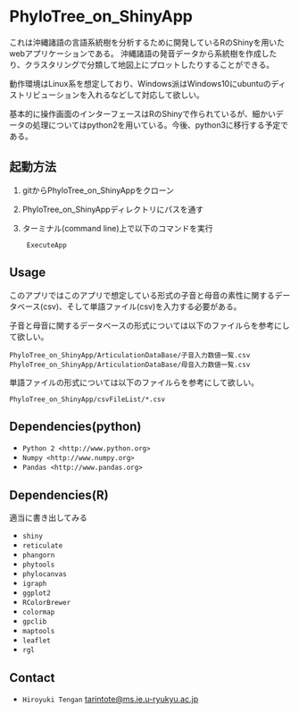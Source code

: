 PhyloTree_on_ShinyApp
=====================

これは沖縄諸語の言語系統樹を分析するために開発しているRのShinyを用いたwebアプリケーションである。
沖縄諸語の発音データから系統樹を作成したり、クラスタリングで分類して地図上にプロットしたりすることができる。

動作環境はLinux系を想定しており、Windows派はWindows10にubuntuのディストリビューションを入れるなどして対応して欲しい。

基本的に操作画面のインターフェースはRのShinyで作られているが、細かいデータの処理についてはpython2を用いている。今後、python3に移行する予定である。

起動方法
-----
1. gitからPhyloTree_on_ShinyAppをクローン
2. PhyloTree_on_ShinyAppディレクトリにパスを通す
3. ターミナル(command line)上で以下のコマンドを実行

        ExecuteApp

Usage
-----
このアプリではこのアプリで想定している形式の子音と母音の素性に関するデータベース(csv)、そして単語ファイル(csv)を入力する必要がある。

子音と母音に関するデータベースの形式については以下のファイルらを参考にして欲しい。

    PhyloTree_on_ShinyApp/ArticulationDataBase/子音入力数値一覧.csv
    PhyloTree_on_ShinyApp/ArticulationDataBase/母音入力数値一覧.csv

単語ファイルの形式については以下のファイルらを参考にして欲しい。

    PhyloTree_on_ShinyApp/csvFileList/*.csv

Dependencies(python)
------------

-  `Python 2 <http://www.python.org>`
-  `Numpy <http://www.numpy.org>`
-  `Pandas <http://www.pandas.org>`


Dependencies(R)
-----
適当に書き出してみる

- `shiny`
- `reticulate`
- `phangorn`
- `phytools`
- `phylocanvas`
- `igraph`
- `ggplot2`
- `RColorBrewer`
- `colormap`
- `gpclib`
- `maptools`
- `leaflet`
- `rgl`

Contact
-------
-  `Hiroyuki Tengan`
   tarintote@ms.ie.u-ryukyu.ac.jp
